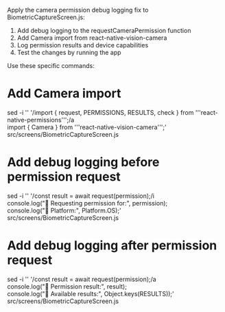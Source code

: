 Apply the camera permission debug logging fix to BiometricCaptureScreen.js:

1. Add debug logging to the requestCameraPermission function
2. Add Camera import from react-native-vision-camera  
3. Log permission results and device capabilities
4. Test the changes by running the app

Use these specific commands:

# Add Camera import
sed -i '' '/import { request, PERMISSIONS, RESULTS, check } from '\''react-native-permissions'\'';/a\
import { Camera } from '\''react-native-vision-camera'\'';' src/screens/BiometricCaptureScreen.js

# Add debug logging before permission request
sed -i '' '/const result = await request(permission);/i\
    console.log("🎥 Requesting permission for:", permission);\
    console.log("🎥 Platform:", Platform.OS);' src/screens/BiometricCaptureScreen.js

# Add debug logging after permission request  
sed -i '' '/const result = await request(permission);/a\
    console.log("🎥 Permission result:", result);\
    console.log("🎥 Available results:", Object.keys(RESULTS));' src/screens/BiometricCaptureScreen.js